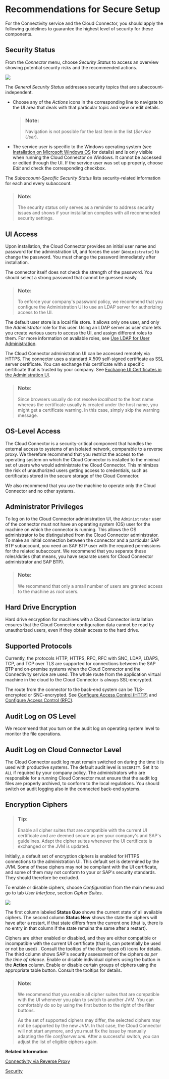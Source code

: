 <!-- loioe7ea82a4bb571014a4ceb61cb7e3d31f -->

# Recommendations for Secure Setup

For the Connectivity service and the Cloud Connector, you should apply the following guidelines to guarantee the highest level of security for these components.



<a name="loioe7ea82a4bb571014a4ceb61cb7e3d31f__section_4031A6F74E6B49F7BF37E118C83AC6A2"/>

## Security Status

From the *Connector* menu, choose *Security Status* to access an overview showing potential security risks and the recommended actions.

![](images/SCC_Recommendations_for_Secure_Setup_5f7b7fc.png)



The *General Security Status* addresses security topics that are subaccount-independent.

-   Choose any of the *Actions* icons in the corresponding line to navigate to the UI area that deals with that particular topic and view or edit details.

    > ### Note:  
    > Navigation is not possible for the last item in the list \(*Service User*\).

-   The service user is specific to the Windows operating system \(see [Installation on Microsoft Windows OS](installation-on-microsoft-windows-os-204aaad.md) for details\) and is only visible when running the Cloud Connector on Windows. It cannot be accessed or edited through the UI. If the service user was set up properly, choose *Edit* and check the corresponding checkbox.

The *Subaccount-Specific Security Status* lists security-related information for each and every subaccount.

> ### Note:  
> The security status only serves as a reminder to address security issues and shows if your installation complies with all recommended security settings.



<a name="loioe7ea82a4bb571014a4ceb61cb7e3d31f__section_D4D13AAA27974C84897D87319996AC65"/>

## UI Access

Upon installation, the Cloud Connector provides an initial user name and password for the administration UI, and forces the user \(`Administrator`\) to change the password. You must change the password immediately after installation.

The connector itself does not check the strength of the password. You should select a strong password that cannot be guessed easily.

> ### Note:  
> To enforce your company's password policy, we recommend that you configure the Administration UI to use an LDAP server for authorizing access to the UI.

The default user store is a local file store. It allows only one user, and only the *Administrator* role for this user. Using an LDAP server as user store lets you create various users to access the UI, and assign different roles to them. For more information on available roles, see [Use LDAP for User Administration](use-ldap-for-user-administration-120ceec.md).

The Cloud Connector administration UI can be accessed remotely via HTTPS. The connector uses a standard X.509 self-signed certificate as SSL server certificate. You can exchange this certificate with a specific certificate that is trusted by your company. See [Exchange UI Certificates in the Administration UI](exchange-ui-certificates-in-the-administration-ui-b70bf16.md).

> ### Note:  
> Since browsers usually do not resolve *localhost* to the host name whereas the certificate usually is created under the host name, you might get a certificate warning. In this case, simply skip the warning message.



<a name="loioe7ea82a4bb571014a4ceb61cb7e3d31f__section_1B269F204315446B9885046859490CE4"/>

## OS-Level Access

The Cloud Connector is a security-critical component that handles the external access to systems of an isolated network, comparable to a reverse proxy. We therefore recommend that you restrict the access to the operating system on which the Cloud Connector is installed to the minimal set of users who would administrate the Cloud Connector. This minimizes the risk of unauthorized users getting access to credentials, such as certificates stored in the secure storage of the Cloud Connector.

We also recommend that you use the machine to operate only the Cloud Connector and no other systems.



<a name="loioe7ea82a4bb571014a4ceb61cb7e3d31f__section_C94B6BF6BCB94C9A9190B601D554BA3D"/>

## Administrator Privileges

To log on to the Cloud Connector administration UI, the `Administrator` user of the connector must not have an operating system \(OS\) user for the machine on which the connector is running. This allows the OS administrator to be distinguished from the Cloud Connector administrator. To make an initial connection between the connector and a particular SAP BTP subaccount, you need an SAP BTP user with the required permissions for the related subaccount. We recommend that you separate these roles/duties \(that means, you have separate users for Cloud Connector administrator and SAP BTP\).

> ### Note:  
> We recommend that only a small number of users are granted access to the machine as *root* users.



<a name="loioe7ea82a4bb571014a4ceb61cb7e3d31f__section_F47A19D58D044F219871079D800EAB8D"/>

## Hard Drive Encryption

Hard drive encryption for machines with a Cloud Connector installation ensures that the Cloud Connector configuration data cannot be read by unauthorized users, even if they obtain access to the hard drive.



<a name="loioe7ea82a4bb571014a4ceb61cb7e3d31f__section_93C51D867A5C472B90D6C343487647FD"/>

## Supported Protocols

Currently, the protocols HTTP, HTTPS, RFC, RFC with SNC, LDAP, LDAPS, TCP, and TCP over TLS are supported for connections between the SAP BTP and on-premise systems when the Cloud Connector and the Connectivity service are used. The whole route from the application virtual machine in the cloud to the Cloud Connector is always SSL-encrypted.

The route from the connector to the back-end system can be TLS-encrypted or SNC-encrypted. See [Configure Access Control \(HTTP\)](configure-access-control-http-e7d4927.md) and [Configure Access Control \(RFC\)](configure-access-control-rfc-ca58689.md).



## Audit Log on OS Level

We recommend that you turn on the audit log on operating system level to monitor the file operations.



<a name="loioe7ea82a4bb571014a4ceb61cb7e3d31f__section_1547D9616881441682ED9C1313FB6DE0"/>

## Audit Log on Cloud Connector Level

The Cloud Connector audit log must remain switched on during the time it is used with productive systems. The default audit level is `SECURITY`. Set it to `ALL` if required by your company policy. The administrators who are responsible for a running Cloud Connector must ensure that the audit log files are properly archived, to conform to the local regulations. You should switch on audit logging also in the connected back-end systems.



<a name="loioe7ea82a4bb571014a4ceb61cb7e3d31f__encryption_ciphers"/>

## Encryption Ciphers

> ### Tip:  
> Enable all cipher suites that are compatible with the current UI certificate and are deemed secure as per your company's and SAP's guidelines. Adapt the cipher suites whenever the UI certificate is exchanged or the JVM is updated.

Initially, a default set of encryption ciphers is enabled for HTTPS connections to the administration UI. This default set is determined by the JVM. Some of these ciphers may not be compliant with the UI certificate, and some of them may not conform to your or SAP's security standards. They should therefore be excluded.

To enable or disable ciphers, choose *Configuration* from the main menu and go to tab *User Interface*, section *Cipher Suites*.

![](images/SCC_Recommendations_for_Secure_Setup_-_Cipher_Suites_af9abf6.png)

The first column labeled **Status Quo** shows the current state of all available ciphers. The second column **Status New** shows the state the ciphers will have after a restart, if that state differs from the current one \(that is, there is no entry in that column if the state remains the same after a restart\).

Ciphers are either enabled or disabled, and they are either compatible or incompatible with the current UI certificate \(that is, can potentially be used or not be used\) . Consult the tooltips of the \(four types of\) icons for details. The third column shows SAP's security assessment of the ciphers *as per the time of release*. Enable or disable individual ciphers using the button in the **Action** column. Enable or disable certain groups of ciphers using the appropriate table button. Consult the tooltips for details.

> ### Note:  
> We recommend that you enable all cipher suites that are compatible with the UI whenever you plan to switch to another JVM. You can comfortably do so by using the first button to the right of the filter buttons.
> 
> As the set of supported ciphers may differ, the selected ciphers may not be supported by the new JVM. In that case, the Cloud Connector will not start anymore, and you must fix the issue by manually adapting the file *conf/server.xml*. After a successful switch, you can adjust the list of eligible ciphers again.

**Related Information**  


[Connectivity via Reverse Proxy](connectivity-via-reverse-proxy-dde01af.md "The text discusses the use of a reverse proxy as an alternative approach to connect on-premise services to SAP BTP. While it allows for reuse of existing network infrastructure, it exposes services to potential attacks and requires significant involvement from your IT department. The Cloud Connector is recommended as a more secure and efficient solution, providing TLS tunneling and fine-grained access control.")

[Security](security-cb50b61.md "Learn how Cloud Connector features help you manage security.")

